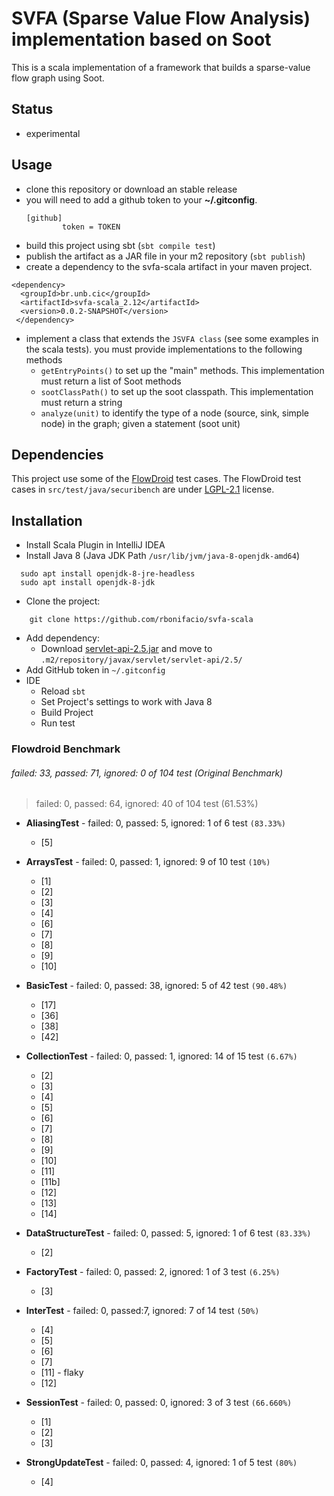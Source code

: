 # SVFA (Sparse Value Flow Analysis) implementation based on Soot

This is a scala implementation of a framework that builds a sparse-value flow graph using Soot.

## Status

   * experimental

## Usage

   * clone this repository or download an stable release
   * you will need to add a github token to your **~/.gitconfig**.
     ```
     [github]
             token = TOKEN
     ```
   * build this project using sbt (`sbt compile test`)
   * publish the artifact as a JAR file in your m2 repository (`sbt publish`)
   * create a dependency to the svfa-scala artifact in your maven project. 

```{xml}
<dependency>	
  <groupId>br.unb.cic</groupId>
  <artifactId>svfa-scala_2.12</artifactId>
  <version>0.0.2-SNAPSHOT</version>
 </dependency>
```

   * implement a class that extends the `JSVFA class` (see some examples in the scala tests). you must provide implementations to the following methods
      * `getEntryPoints()` to set up the "main" methods. This implementation must return a list of Soot methods
      * `sootClassPath()` to set up the soot classpath. This implementation must return a string
      * `analyze(unit)` to identify the type of a node  (source, sink, simple node) in the graph; given a statement (soot unit)


## Dependencies

This project use some of the [FlowDroid](https://github.com/secure-software-engineering/FlowDroid) test cases. The FlowDroid test cases in `src/test/java/securibench` are under [LGPL-2.1](https://github.com/secure-software-engineering/FlowDroid/blob/develop/LICENSE) license.


## Installation

- Install Scala Plugin in IntelliJ IDEA
- Install Java 8 (Java JDK Path `/usr/lib/jvm/java-8-openjdk-amd64`)
```{bash}
  sudo apt install openjdk-8-jre-headless
  sudo apt install openjdk-8-jdk
```
- Clone the project:
```{bash}
    git clone https://github.com/rbonifacio/svfa-scala
```
- Add dependency: 
     - Download [servlet-api-2.5.jar](https://repo1.maven.org/maven2/javax/servlet/servlet-api/2.5/servlet-api-2.5.jar) and move to `.m2/repository/javax/servlet/servlet-api/2.5/`
- Add GitHub token in `~/.gitconfig`
- IDE
  - Reload `sbt` 
  - Set Project's settings to work with Java 8
  - Build Project
  - Run test


### Flowdroid Benchmark

###### failed: 33, passed: 71, ignored: 0 of 104 test (Original Benchmark)

> failed: 0, passed: 64, ignored: 40 of 104 test (61.53%)

- **AliasingTest** - failed: 0, passed: 5, ignored: 1 of 6 test `(83.33%)`
  - [5]

- **ArraysTest** - failed: 0, passed: 1, ignored: 9 of 10 test `(10%)`
  - [1]
  - [2]
  - [3]
  - [4]
  - [6]
  - [7]
  - [8]
  - [9]
  - [10]

- **BasicTest** - failed: 0, passed: 38, ignored: 5 of 42 test `(90.48%)`
  - [17]
  - [36]
  - [38]
  - [42]

- **CollectionTest** - failed: 0, passed: 1, ignored: 14 of 15 test `(6.67%)`
  - [2]
  - [3]
  - [4]
  - [5]
  - [6]
  - [7]
  - [8]
  - [9]
  - [10]
  - [11]
  - [11b]
  - [12]
  - [13]
  - [14]

- **DataStructureTest** - failed: 0, passed: 5, ignored: 1 of 6 test `(83.33%)`
  - [2]

- **FactoryTest** - failed: 0, passed: 2, ignored: 1 of 3 test `(6.25%)`
  - [3]

- **InterTest** - failed: 0, passed:7, ignored: 7 of 14 test `(50%)`
  - [4]
  - [5]
  - [6]
  - [7]
  - [11] - flaky
  - [12]

- **SessionTest** - failed: 0, passed: 0, ignored: 3 of 3 test `(66.660%)`
  - [1]
  - [2]
  - [3]

- **StrongUpdateTest** - failed: 0, passed: 4, ignored: 1 of 5 test `(80%)`
  - [4]


